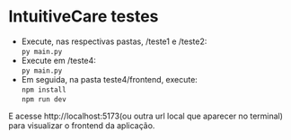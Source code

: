 # IntuitiveCare testes

- Execute, nas respectivas pastas, /teste1 e /teste2: <br>
``py main.py
``
- Execute em /teste4: <br>
``py main.py
``
- Em seguida, na pasta teste4/frontend, execute: <br>
``npm install
``<br>
``npm run dev
``

E acesse http://localhost:5173(ou outra url local que aparecer no terminal) para visualizar o frontend da aplicação.
